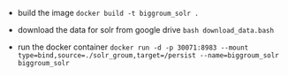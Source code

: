 - build the image
```docker build -t biggroum_solr .```

- download the data for solr from google drive
```bash download_data.bash```

- run the docker container
```docker run -d -p 30071:8983 --mount type=bind,source=./solr_groum,target=/persist --name=biggroum_solr biggroum_solr```
